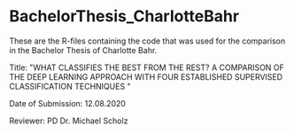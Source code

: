 # BachelorThesis_CharlotteBahr
These are the R-files containing the code that was used for the comparison in the Bachelor Thesis of Charlotte Bahr.

Title:
"WHAT CLASSIFIES THE BEST FROM THE REST? A COMPARISON OF THE DEEP LEARNING APPROACH WITH FOUR ESTABLISHED SUPERVISED CLASSIFICATION TECHNIQUES "

Date of Submission:
12.08.2020

Reviewer: 
PD Dr. Michael Scholz
